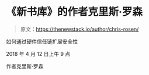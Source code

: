# 《新书库》的作者克里斯·罗森

> 原文：<https://thenewstack.io/author/chris-rosen/>

如何通过硬件信任链扩展安全性

2018 年 4 月 12 日上午 9 点

作者克里斯·罗森